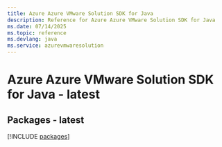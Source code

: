 ```yaml
---
title: Azure Azure VMware Solution SDK for Java
description: Reference for Azure Azure VMware Solution SDK for Java
ms.date: 07/14/2025
ms.topic: reference
ms.devlang: java
ms.service: azurevmwaresolution
---
```

# Azure Azure VMware Solution SDK for Java - latest
## Packages - latest
[!INCLUDE [packages](azure-vmware-solution-index.md)]
